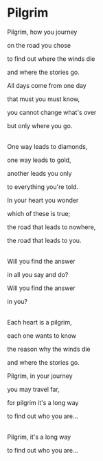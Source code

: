 # Pilgrim

Pilgrim, how you journey

on the road you chose

to find out where the winds die

and where the stories go.

All days come from one day

that must you must know,

you cannot change what's over

but only where you go.

 \
One way leads to diamonds,

one way leads to gold,

another leads you only

to everything you're told.

In your heart you wonder

which of these is true;

the road that leads to nowhere,

the road that leads to you.

 \
Will you find the answer

in all you say and do?

Will you find the answer

in you?

 \
Each heart is a pilgrim,

each one wants to know

the reason why the winds die

and where the stories go.

Pilgrim, in your journey

you may travel far,

for pilgrim it's a long way

to find out who you are...

 \
Pilgrim, it's a long way

to find out who you are...
